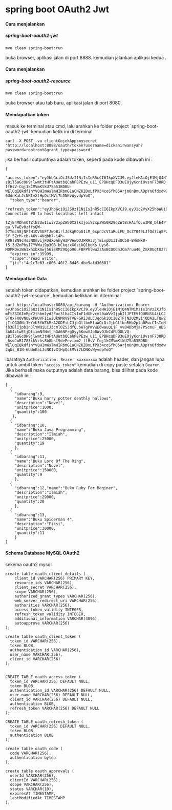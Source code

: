 # spring boot OAuth2 Jwt

<h4>Cara menjalankan</h4>
<h5>spring-boot-oauth2-jwt</h5>

`mvn clean spring-boot:run`

buka browser, aplikasi jalan di port 8888. kemudian jalankan aplikasi kedua .

<h4>Cara menjalankan</h4>
<h5>spring-boot-oauth2-resource</h5>

`mvn clean spring-boot:run`

buka browser atau tab baru, aplikasi jalan di port 8080.


<h4>Mendapatkan token</h4>
masuk ke terminal atau cmd, lalu arahkan ke folder project  `spring-boot-oauth2-jwt` 
kemudian ketik ini di terminal 

`curl -X POST -vu clientGojekApp:mysecret 'http://localhost:8888/oauth/token?username=dickanirwansyah?password=rootroot&grant_type=password'`

jika berhasil outpuntnya adalah token, seperti pada kode dibawah ini :

```
{
  "access_token":"eyJhbGciOiJSUzI1NiIsInR5cCI6IkpXVCJ9.eyJleHAiOjE1MjQ4NTM1MzIsInVzZXJfbmFtZSI6ImRpY2thbmlyd2Fuc3lhaCIsImF1dGhvcml0aWVzIjpbIlJPTEVfQURNSU4iLCJST0xFX0VNUExPWUVFIiwiUk9MRV9TVEFGRiJdLCJqdGkiOiI0ZTFjN2U2My1jODA2LTQwZjItOGQ0Ni1kYmU5YWZkMzA2ODEiLCJjbGllbnRfaWQiOiJjbGllbnRHb2pla0FwcCIsInNjb3BlIjpbInJlYWQiLCJ3cml0ZSJdfQ.bHTgPWVwE6wauQLjF_vvB4DbMja7PScmuF_8BS3AU4ctwEtjDtiimNfNmt_hGA6NPrgDyy6KowVJpBWvOJbCdFUQOLVQ-zBiT5aGcOH9jlwmt3tHFtAUWtbQCahP8PEzw_u11_EPBHcqDFB3uEOjyKcniUvsnF738RD_6swJuR1Z83ikVzhs8b8bsf9dePevixm2-ffHsV-Cqj1kCMVmKtkU7Sa53BDBU-WElOqIQkdfInYVQHImWslmHIRbmG1aCNZKZOoLfPX34coSfh05ArjmOnBmuADpYn6fdxdw2qUs_B1N-6UdnKaLJcNKIvXtHpQctMVi7LDNKvWyvdpYoQ",
  "token_type":"bearer",
  "refresh_token":"eyJhbGciOiJSUzI1NiIsInR5cCI6IkpXVCJ9.eyJ1c2VyX25hbWUiOiJkaWNrYW5pcndhbnN5YWgiLCJzY29wZSI6WyJyZWFkIiwid3JpdGUiXSwiYXRpIjoiNGUxYzdlNjMtYzgwNi00MGYyLThkNDYtZGJlOWFmZDMwNjgxIiwiZXhwIjoxNTI0ODUzNTMyLCJhdXRob3JpdGllcyI6WyJST0xFX0FETUlOIiwiUk9MRV9FTVBMT1lFRSIsIlJPTEVfU1RBRkYiXSwianRpIjoiZGNiZDY2NzctMWZlZC00Yjg5LTk0ZGQ* Connection #0 to host localhost left intact
  tZjE4MDhmOTZlN2UwIiwiY2xpZW50X2lkIjoiY2xpZW50R29qZWtBcHAifQ.w3MB_DlE4PTJXJYuhX-ga_VFwEv0zffsQW-57YmcS8jNFfH1OVSUFTJwpBirlJdkqKOpG1iM_6xpnJcVtaRuiFU_OsZY049LJfQd7iq8Pz5W6GHYQWzrij-5f_5ZrM-cb-A6V-4Kqbb7-i4h-KRHsBN9c4s5NUmvijFDdX6AkyWIPVewQQJPRH33jTEivpD13IwOCb8-B4oNx0-fS_3d2nPhyI7YVWaj9p3GB_bCkqzxX0zikQ1boKs_Uys6-MOPRQezWAIxhxbXmwj56i8RM29Qgo96uFBFPhlwuzzAxBCOOGnJCm7ruu46_ZmX0UqtU2rUhqMy3PXVqAekTlzJGw",
  "expires_in":35999,
  "scope":"read write",
  "jti":"4e1c7e63-c806-40f2-8d46-dbe9afd30681"
}
```

<h4>Mendapatkan Data</h4>
setelah token didapatkan, kemudian arahkan ke folder project `spring-boot-oauth2-jwt-resource`, kemudian ketikkan ini diterminal

`curl http://localhost:8080/api/barang -H "Authorization: Bearer eyJhbGciOiJSUzI1NiIsInR5cCI6IkpXVCJ9.eyJleHAiOjE1MjQ4NTM1MzIsInVzZXJfbmFtZSI6ImRpY2thbmlyd2Fuc3lhaCIsImF1dGhvcml0aWVzIjpbIlJPTEVfQURNSU4iLCJST0xFX0VNUExPWUVFIiwiUk9MRV9TVEFGRiJdLCJqdGkiOiI0ZTFjN2U2My1jODA2LTQwZjItOGQ0Ni1kYmU5YWZkMzA2ODEiLCJjbGllbnRfaWQiOiJjbGllbnRHb2pla0FwcCIsInNjb3BlIjpbInJlYWQiLCJ3cml0ZSJdfQ.bHTgPWVwE6wauQLjF_vvB4DbMja7PScmuF_8BS3AU4ctwEtjDtiimNfNmt_hGA6NPrgDyy6KowVJpBWvOJbCdFUQOLVQ-zBiT5aGcOH9jlwmt3tHFtAUWtbQCahP8PEzw_u11_EPBHcqDFB3uEOjyKcniUvsnF738RD_6swJuR1Z83ikVzhs8b8bsf9dePevixm2-ffHsV-Cqj1kCMVmKtkU7Sa53BDBU-WElOqIQkdfInYVQHImWslmHIRbmG1aCNZKZOoLfPX34coSfh05ArjmOnBmuADpYn6fdxdw2qUs_B1N-6UdnKaLJcNKIvXtHpQctMVi7LDNKvWyvdpYoQ"`

ibaratnya `Authorization: Bearer xxxxxxxxx` adalah header, dan jangan lupa untuk ambil token `"access_token"` kemudian di copy paste
setalah `Bearer`. Jika berhasil maka outputnya adalah data barang, bisa dilihat pada kode dibawah ini:

```
[
  { 
    "idbarang":9,
    "name":"Buku harry potter deathly hallows",
    "description":"Novel",
    "unitprice":1000,
    "quantity":100
   },
  {
    "idbarang":10,
    "name":"Buku Java Programming",
    "description":"Ilmiah",
    "unitprice":25000,
    "quantity":19
    },
  { 
    "idbarang":11,
    "name":"Buku Lord Of The Ring",
    "description":"Novel",
    "unitprice":150000,
    "quantity":9
    },
  { 
    "idbarang":12,"name":"Buku Ruby For Beginer",
    "description":"Ilmiah",
    "unitprice":29000,
    "quantity":20
    },
  { 
    "idbarang":13,
    "name":"Buku Spiderman 4",
    "description":"Fiksi",
    "unitprice":30000,
    "quantity":11
    }
]
```

<h4>Schema Database MySQL OAuth2</h4>
sekema oauth2 mysql

```
create table oauth_client_details (
    client_id VARCHAR(256) PRIMARY KEY,
    resource_ids VARCHAR(256),
    client_secret VARCHAR(256),
    scope VARCHAR(256),
    authorized_grant_types VARCHAR(256),
    web_server_redirect_uri VARCHAR(256),
    authorities VARCHAR(256),
    access_token_validity INTEGER,
    refresh_token_validity INTEGER,
    additional_information VARCHAR(4096),
    autoapprove VARCHAR(256)
);

create table oauth_client_token (
  token_id VARCHAR(256),
  token BLOB,
  authentication_id VARCHAR(256),
  user_name VARCHAR(256),
  client_id VARCHAR(256)
);


CREATE TABLE oauth_access_token (
  token_id VARCHAR(256) DEFAULT NULL,
  token BLOB,
  authentication_id VARCHAR(256) DEFAULT NULL,
  user_name VARCHAR(256) DEFAULT NULL,
  client_id VARCHAR(256) DEFAULT NULL,
  authentication BLOB,
  refresh_token VARCHAR(256) DEFAULT NULL
);

CREATE TABLE oauth_refresh_token (
  token_id VARCHAR(256) DEFAULT NULL,
  token BLOB,
  authentication BLOB
);

create table oauth_code (
  code VARCHAR(256),
  authentication bytea
);

create table oauth_approvals (
  userId VARCHAR(256),
  clientId VARCHAR(256),
  scope VARCHAR(256),
  status VARCHAR(10),
  expiresAt TIMESTAMP,
  lastModifiedAt TIMESTAMP
);
```

